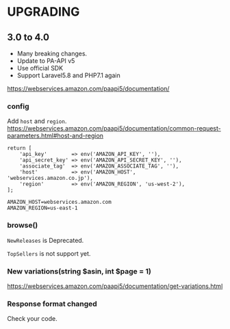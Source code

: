 # UPGRADING

## 3.0 to 4.0
- Many breaking changes.
- Update to PA-API v5
- Use official SDK
- Support Laravel5.8 and PHP7.1 again

https://webservices.amazon.com/paapi5/documentation/

### config
Add `host` and `region`.  
https://webservices.amazon.com/paapi5/documentation/common-request-parameters.html#host-and-region

```
return [
    'api_key'        => env('AMAZON_API_KEY', ''),
    'api_secret_key' => env('AMAZON_API_SECRET_KEY', ''),
    'associate_tag'  => env('AMAZON_ASSOCIATE_TAG', ''),
    'host'           => env('AMAZON_HOST', 'webservices.amazon.co.jp'),
    'region'         => env('AMAZON_REGION', 'us-west-2'),
];
```

```
AMAZON_HOST=webservices.amazon.com
AMAZON_REGION=us-east-1
```

### browse()
`NewReleases` is Deprecated.

`TopSellers` is not support yet.

### New variations(string $asin, int $page = 1)
https://webservices.amazon.com/paapi5/documentation/get-variations.html

### Response format changed
Check your code.
